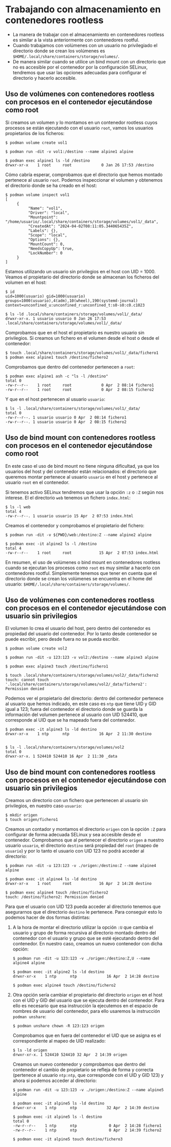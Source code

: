# Trabajando con almacenamiento en contenedores rootless

* La manera de trabajar con el almacenamiento en contenedores rootless es similar a la vista anteriormente con contenedores rootful.
* Cuando trabajamos con volúmenes con un usuario no privilegiado el directorio donde se crean los volúmenes es `$HOME/.local/share/containers/storage/volumes/`.
* De manera similar cuando se utilice un bind mount con un directorio que no es accesible por el contenedor por la configuración SELinux, tendremos que usar las opciones adecuadas para configurar el directorio y hacerlo accesible.

## Uso de volúmenes con contenedores rootless con procesos en el contenedor ejecutándose como root

Si creamos un volumen y lo montamos en un contenedor rootless cuyos procesos se están ejecutando con el usuario `root`, vamos los usuarios propietarios de los ficheros:

```
$ podman volume create vol1

$ podman run -dit -v vol1:/destino --name alpine1 alpine

$ podman exec alpine1 ls -ld /destino
drwxr-xr-x    1 root     root             0 Jan 26 17:53 /destino
```

Cómo cabría esperar, comprobamos que el directorio que hemos montado pertenece al usuario `root`.
Podemos inspeccionar el volumen y obtenemos el directorio donde se ha creado en el host:

```
$ podman volume inspect vol1
[
     {
          "Name": "vol1",
          "Driver": "local",
          "Mountpoint": "/home/usuario/.local/share/containers/storage/volumes/vol1/_data",
          "CreatedAt": "2024-04-02T08:11:05.344065435Z",
          "Labels": {},
          "Scope": "local",
          "Options": {},
          "MountCount": 0,
          "NeedsCopyUp": true,
          "LockNumber": 0
     }
]
```

Estamos utilizando un usuario sin privilegios en el host con UID = 1000. Veamos el propietario del directorio donde se almacenan los ficheros del volumen en el host:

```
$ id
uid=1000(usuario) gid=1000(usuario) groups=1000(usuario),4(adm),10(wheel),190(systemd-journal) context=unconfined_u:unconfined_r:unconfined_t:s0-s0:c0.c1023

$ ls -ld .local/share/containers/storage/volumes/vol1/_data/
drwxr-xr-x. 1 usuario usuario 0 Jan 26 17:53 .local/share/containers/storage/volumes/vol1/_data/
```

Comprobamos que en el host el propietario es nuestro usuario sin privilegios.
Si creamos un fichero en el volumen desde el host o desde el contenedor:

```
$ touch .local/share/containers/storage/volumes/vol1/_data/fichero1
$ podman exec alpine1 touch /destino/fichero2
```

Comprobamos que dentro del contenedor pertenecen a `root`:

```
$ podman exec alpine1 ash -c "ls -l /destino"
total 0
-rw-r--r--    1 root     root             0 Apr  2 08:14 fichero1
-rw-r--r--    1 root     root             0 Apr  2 08:15 fichero2
```
Y que en el host pertenecen al usuario `usuario`:

```
$ ls -l .local/share/containers/storage/volumes/vol1/_data/
total 0
-rw-r--r--. 1 usuario usuario 0 Apr  2 08:14 fichero1
-rw-r--r--. 1 usuario usuario 0 Apr  2 08:15 fichero2
```

## Uso de bind mount con contenedores rootless con procesos en el contenedor ejecutándose como root

En este caso el uso de bind mount no tiene ninguna dificultad, ya que los usuarios del host y del contenedor están relacionados: el directorio que queremos montar pertenece al usuario `usuario` en el host y pertenece al usuario `root` en el contenedor.

Si tenemos activo SELinux tendremos que usar la opción `:z` o `:Z` según nos interese. El el directorio `web` tenemos un fichero `index.html`:

``` 
$ ls -l web
total 4
-rw-r--r--. 1 usuario usuario 15 Apr  2 07:53 index.html
```
Creamos el contenedor y comprobamos el propietario del fichero:

```
$ podman run -dit -v ${PWD}/web:/destino:Z --name alpine2 alpine

$ podman exec -it alpine2 ls -l /destino
total 4
-rw-r--r--    1 root     root            15 Apr  2 07:53 index.html
```

En resumen, el uso de volúmenes o bind mount en contenedores rootless cuando se ejecutan los procesos como `root` es muy similar a hacerlo con contenedores rootful. Simplemente tenemos que tener en cuenta que el directorio donde se crean los volúmenes se encuentra en el home del usuario: `$HOME/.local/share/containers/storage/volumes/`.

##  Uso de volúmenes con contenedores rootless con procesos en el contenedor ejecutándose con usuario sin privilegios

El volumen lo crea el usuario del host, pero dentro del contenedor es propiedad del usuario del contenedor. Por lo tanto desde contenedor se puede escribir, pero desde fuera no se pueda escribir.

```
$ podman volume create vol2

$ podman run -dit -u 123:123 -v vol2:/destino --name alpine3 alpine

$ podman exec alpine3 touch /destino/fichero1

$ touch .local/share/containers/storage/volumes/vol2/_data/fichero2
touch: cannot touch '.local/share/containers/storage/volumes/vol2/_data/fichero2': Permission denied
```

Podemos ver el propietario del directorio: dentro del contenedor pertenece al usuario que hemos indicado, en este caso es `ntp` que tiene UID y GID igual a 123; fuera del contenedor el directorio donde se guarda la información del volumen pertenece al usuario con UID 524410, que corresponde al UID que se ha mapeado fuera del contenedor.

```
$ podman exec -it alpine3 ls -ld destino
drwxr-xr-x    1 ntp      ntp             16 Apr  2 11:30 destino


$ ls -l .local/share/containers/storage/volumes/vol2
total 0
drwxr-xr-x. 1 524410 524410 16 Apr  2 11:30 _data

```

##  Uso de bind mount con contenedores rootless con procesos en el contenedor ejecutándose con usuario sin privilegios

Creamos un directorio con un fichero que pertenecen al usuario sin privilegios, en nuestro caso `usuario`:

```
$ mkdir origen
$ touch origen/fichero1
```

Creamos un contador y montamos el directorio `origen` con la opción `:Z` para configurar de forma adecuada SELinux y sea accesible desde el contenedor. Comprobamos que al pertenecer el directorio `origen` a nuestro usuario `usuario`, el directorio `destino` será propiedad del `root` (mapeo de `usuario`) y por lo tanto el usuario con UID 123 no podrá acceder al directorio:

```
$ podman run -dit -u 123:123 -v ./origen:/destino:Z --name alpine4 alpine

$ podman exec -it alpine4 ls -ld destino
drwxr-xr-x    1 root     root            16 Apr  2 14:28 destino

$ podman exec alpine4 touch /destino/fichero2
touch: /destino/fichero2: Permission denied
```

Para que el usuario con UID 123 pueda acceder al directorio tenemos que asegurarnos que el directorio `destino` le pertenece. Para conseguir esto lo podemos hacer de dos formas distintas:

1. A la hora de montar el directorio utilizar la opción `:U` que cambia el usuario y grupo de forma recursiva al directorio montado dentro del contenedor con el usuario y grupo que se esté ejecutando dentro del contenedor. En nuestro caso, creamos un nuevo contenedor con dicha opción:

     ```
     $ podman run -dit -u 123:123 -v ./origen:/destino:Z,U --name alpine4 alpine

     $ podman exec -it alpine2 ls -ld destino
     drwxr-xr-x    1 ntp      ntp             16 Apr  2 14:28 destino
     
     $ podman exec alpine4 touch /destino/fichero2
     ```

2. Otra opción sería cambiar el propietario del directorio `origen` en el host con el UID y GID del usuario que se ejecuta dentro del contenedor. Para ello es necesario que esa instrucción la ejecutemos en el espacio de nombres de usuario del contenedor, para ello usaremos la instrucción `podman unshare`:

     ```
     $ podman unshare chown -R 123:123 origen
     ```

     Comprobamos que en fuera del contenedor el UID que se asigna es el correspondiente al mapeo de UID realizado:

     ```
     $ ls -ld origen
     drwxr-xr-x. 1 524410 524410 32 Apr  2 14:39 origen
     ```

     Creamos un nuevo contenedor y comprobamos que dentro del contenedor el cambio de propietario se refleja de forma y correcta (pertenece al usuario `ntp:ntp`, que corresponde con el UID y GID 123) y ahora si podemos acceder al directorio:

     ```
     $ podman run -dit -u 123:123 -v ./origen:/destino:Z --name alpine5 alpine

     $ podman exec -it alpine5 ls -ld destino
     drwxr-xr-x    1 ntp      ntp             32 Apr  2 14:39 destino

     $ podman exec -it alpine5 ls -l destino
     total 0
     -rw-r--r--    1 ntp      ntp              0 Apr  2 14:28 fichero1
     -rw-r--r--    1 ntp      ntp              0 Apr  2 14:39 fichero2

     $ podman exec -it alpine5 touch destino/fichero3
     ```



